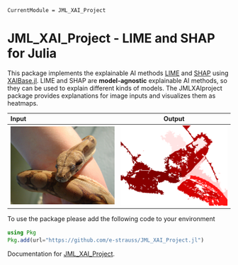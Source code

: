 ```@meta
CurrentModule = JML_XAI_Project
```

# JML_XAI_Project - LIME and SHAP for Julia
This package implements the explainable AI methods [LIME](https://arxiv.org/abs/1602.04938) and [SHAP](https://arxiv.org/pdf/1705.07874) using [XAIBase.jl](https://julia-xai.github.io/XAIDocs/XAIBase/stable/). LIME and SHAP are **model-agnostic** explainable AI methods, so they can be used to explain different kinds of models.
The JMLXAIproject package provides explanations for image inputs and visualizes them as heatmaps.

| **Input**                                  | **Output** |
|:--------------------------------------------- |:------------------------------:|
| ![](images/boa_constrictor.JPEG)                          | ![](images/heatMap.png)               |

To use the package please add the following code to your environment

```julia
using Pkg
Pkg.add(url="https://github.com/e-strauss/JML_XAI_Project.jl")
```

Documentation for [JML_XAI_Project](https://github.com/e-strauss/JML_XAI_Project.jl).





